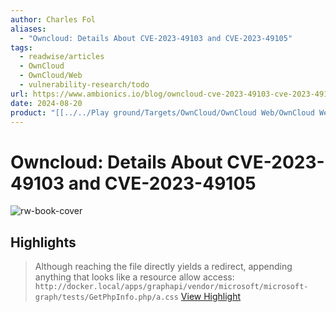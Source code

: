 ```yaml
---
author: Charles Fol
aliases:
  - "Owncloud: Details About CVE-2023-49103 and CVE-2023-49105"
tags:
  - readwise/articles
  - OwnCloud
  - OwnCloud/Web
  - vulnerability-research/todo
url: https://www.ambionics.io/blog/owncloud-cve-2023-49103-cve-2023-49105
date: 2024-08-20
product: "[[../../Play ground/Targets/OwnCloud/OwnCloud Web/OwnCloud Web|OwnCloud Web]]"
---
```

# Owncloud: Details About CVE-2023-49103 and CVE-2023-49105

![rw-book-cover](https://www.ambionics.io/images/owncloud-cve-2023-49103-cve-2023-49105/owncloud-cve-2023-49103-cve-2023-49105.png)

## Highlights


> Although reaching the file directly yields a redirect, appending anything that looks like a resource allow access:
>  `http://docker.local/apps/graphapi/vendor/microsoft/microsoft-graph/tests/GetPhpInfo.php/a.css`
> [View Highlight](https://read.readwise.io/read/01hhq4024r3acctr1a90wn96gm)

